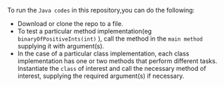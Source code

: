 To run the ``Java codes`` in this repository,you can do the following:
* Download or clone the repo to a file.
* To test a particular method implementation(eg ``binaryOfPositiveInts(int)`` ), call the method in the ``main method`` supplying it with argument(s).
* In the case of a particular class implementation, each class implementation has one or two methods that perform different tasks. Instantiate the ``class`` of interest and call the necessary method of interest, supplying the required argument(s) if necessary.
